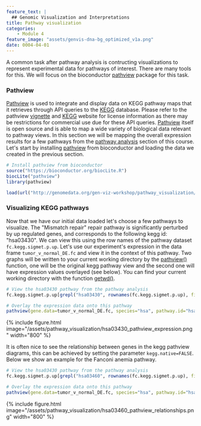 ```yaml
---
feature_text: |
  ## Genomic Visualization and Interpretations
title: Pathway visualization
categories:
    - Module 4
feature_image: "assets/genvis-dna-bg_optimized_v1a.png"
date: 0004-04-01
---
```


A common task after pathway analysis is contructing visualizations to represent experimental data for pathways of interest. There are many tools for this. We will focus on the bioconductor [pathview](https://bioconductor.org/packages/release/bioc/html/pathview.html) package for this task.

### Pathview
[Pathview](https://bioconductor.org/packages/release/bioc/html/pathview.html) is used to integrate and display data on KEGG pathway maps that it retrieves through API queries to the [KEGG](http://www.genome.jp/kegg/) database. Please refer to the pathview [vignette](https://bioconductor.org/packages/release/bioc/vignettes/pathview/inst/doc/pathview.pdf) and [KEGG](http://www.genome.jp/kegg/) website for license information as there may be restrictions for commercial use due for these API queries. [Pathview](https://bioconductor.org/packages/release/bioc/html/pathview.html) itself is open source and is able to map a wide variety of biological data relevant to pathway views. In this section we will be mapping the overall expression results for a few pathways from the [pathway analysis](http://genviz.org/module%203/0008/01/01/pathwayAnalysis/) section of this course. Let's start by installing [pathview](https://bioconductor.org/packages/release/bioc/html/pathview.html) from bioconductor and loading the data we created in the previous section.

```R
# Install pathview from bioconductor
source("https://bioconductor.org/biocLite.R")
biocLite("pathview")
library(pathview)

load(url("http://genomedata.org/gen-viz-workshop/pathway_visualization/pathview_Data.RData"))
```

### Visualizing KEGG pathways
Now that we have our initial data loaded let's choose a few pathways to visualize. The "Mismatch repair" repair pathway is significantly perturbed by up regulated genes, and corresponds to the following kegg id: "hsa03430". We can view this using the row names of the pathway dataset `fc.kegg.sigmet.p.up`. Let's use our experiment's expression in the data frame `tumor_v_normal_DE.fc` and view it in the context of this pathway. Two graphs will be written to your current working directory by the [pathview()](https://www.rdocumentation.org/packages/pathview/versions/1.12.0/topics/pathview) function, one will be the original kegg pathway view and the second one will have expression values overlayed (see below). You can find your current working directory with the function [getwd()](https://www.rdocumentation.org/packages/base/versions/3.4.1/topics/getwd).

```R
# View the hsa03430 pathway from the pathway analysis
fc.kegg.sigmet.p.up[grepl("hsa03430", rownames(fc.kegg.sigmet.p.up), fixed=TRUE),]

# Overlay the expression data onto this pathway
pathview(gene.data=tumor_v_normal_DE.fc, species="hsa", pathway.id="hsa03430")
```

{% include figure.html image="/assets/pathway_visualization/hsa03430_pathview_expression.png" width="800" %}

It is often nice to see the relationship between genes in the kegg pathview diagrams, this can be achieved by setting the parameter `kegg.native=FALSE`. Below we show an example for the Fanconi anemia pathway.

```R
# View the hsa03430 pathway from the pathway analysis
fc.kegg.sigmet.p.up[grepl("hsa03460", rownames(fc.kegg.sigmet.p.up), fixed=TRUE),]

# Overlay the expression data onto this pathway
pathview(gene.data=tumor_v_normal_DE.fc, species="hsa", pathway.id="hsa03460", kegg.native=FALSE)
```

{% include figure.html image="/assets/pathway_visualization/hsa03460_pathview_relationships.png" width="800" %}


